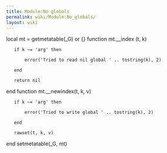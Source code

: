 ```yaml
---
title: Module:No globals
permalink: wiki/Module:No_globals/
layout: wiki
---
```


local mt = getmetatable(\_G) or {} function mt.\_\_index (t, k)

`   if k ~= 'arg' then`  
`       error('Tried to read nil global ' .. tostring(k), 2)`  
`   end`  
`   return nil`

end function mt.\_\_newindex(t, k, v)

`   if k ~= 'arg' then`  
`       error('Tried to write global ' .. tostring(k), 2)`  
`   end`  
`   rawset(t, k, v)`

end setmetatable(\_G, mt)
